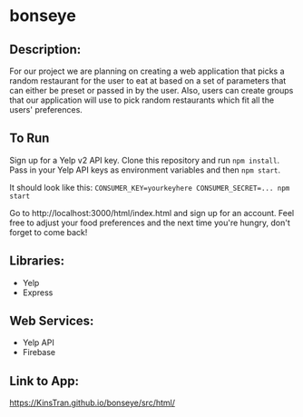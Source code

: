 # bonseye
 
## Description:
For our project we are planning on creating a web application that picks a random restaurant for the user to eat at based on a set of parameters that can either be preset or passed in by the user. Also, users can create groups that our application will use to pick random restaurants which fit all the users' preferences.

## To Run
Sign up for a Yelp v2 API key. Clone this repository and run ```npm install```. Pass in your Yelp API keys as environment variables and then ```npm start```.

It should look like this: ```CONSUMER_KEY=yourkeyhere CONSUMER_SECRET=... npm start```

Go to http://localhost:3000/html/index.html and sign up for an account.
Feel free to adjust your food preferences and the next time you're hungry, don't forget to come back!
 
## Libraries:
 * Yelp
 * Express
 
## Web Services:
 * Yelp API
 * Firebase

## Link to App:
https://KinsTran.github.io/bonseye/src/html/
